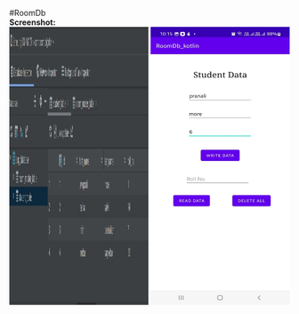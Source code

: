﻿#RoomDb <br>
<b>Screenshot:</b><br>
<img src="images/image.jpg" width=250 height="500">
<img src="images/image1.jpg" width=250 height="500">
